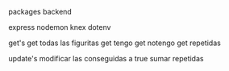 packages backend

express
nodemon
knex
dotenv

get's
get todas las figuritas
get tengo
get notengo
get repetidas

update's
modificar las conseguidas a true
sumar repetidas
